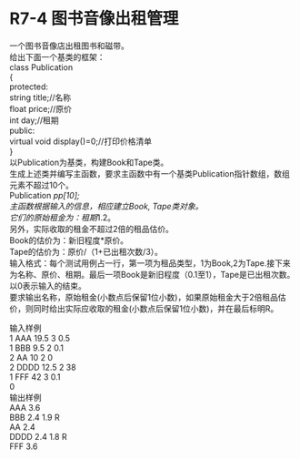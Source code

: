 # R7-4 图书音像出租管理

一个图书音像店出租图书和磁带。  
给出下面一个基类的框架：  
class Publication  
{  
protected:  
string title;//名称  
float price;//原价  
int day;//租期  
public:  
virtual void display()=0;//打印价格清单  
}  
以Publication为基类，构建Book和Tape类。  
生成上述类并编写主函数，要求主函数中有一个基类Publication指针数组，数组元素不超过10个。  
Publication *pp[10];  
主函数根据输入的信息，相应建立Book, Tape类对象。  
它们的原始租金为：租期*1.2。  
另外，实际收取的租金不超过2倍的租品估价。  
Book的估价为：新旧程度*原价。  
Tape的估价为：原价/（1+已出租次数/3）。  
输入格式：每个测试用例占一行，第一项为租品类型，1为Book,2为Tape.接下来为名称、原价、租期。最后一项Book是新旧程度（0.1至1），Tape是已出租次数。以0表示输入的结束。  
要求输出名称，原始租金(小数点后保留1位小数)，如果原始租金大于2倍租品估价，则同时给出实际应收取的租金(小数点后保留1位小数)，并在最后标明R。  

输入样例  
1 AAA 19.5 3 0.5  
1 BBB 9.5 2 0.1  
2 AA 10 2 0  
2 DDDD 12.5 2 38  
1 FFF 42 3 0.1  
0  
输出样例  
AAA 3.6  
BBB 2.4 1.9 R  
AA 2.4  
DDDD 2.4 1.8 R  
FFF 3.6
